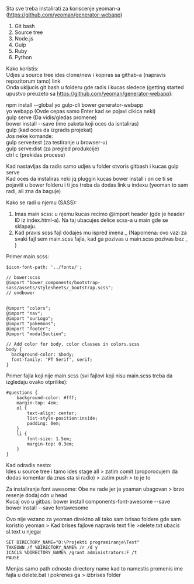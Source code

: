 Sta sve treba instalirati za koriscenje yeoman-a (https://github.com/yeoman/generator-webapp)

1. Git bash
2. Source tree
3. Node.js
4. Gulp
5. Ruby
6. Python

Kako koristis:<br>
Udjes u source tree ides clone/new i kopiras sa githab-a (napravis repozitorum tamo) link<br>
Onda ukljucis git bash u folderu gde radis i kucas sledece (getting started upustvo preuzeto sa https://github.com/yeoman/generator-webapp):

npm install --global yo gulp-cli bower generator-webapp<br>
yo webapp (Ovde cepas samo Enter kad se pojavi cikica neki)<br>
gulp serve (Da vidis/gledas promene)<br>
bower install --save <package>  (ime paketa koji oces da isntaliras)<br>
gulp (kad oces da izgradis projekat)<br>
Jos neke komande:<br>
gulp serve:test (za testiranje u browser-u)<br>
gulp serve:dist (za pregled produkcije)<br>
ctrl c (prekidas procese)<br>

Kad nastavljas da radis samo udjes u folder otvoris gitbash i kucas gulp serve<br>
Kad oces da instaliras neki jq pluggin kucas bower install i on ce ti se pojaviti u bower folderu i ti jos treba da dodas link u indexu (yeoman to sam radi, ali zna da baguje)

Kako se radi u njemu (SASS):
1. Imas main scss: u njemu kucas recimo @import header (gde je header ID iz index.html-a). Na taj ubacujes delice scss-a u main gde se sklapaju.
2. Kad pravis scss fajl dodajes mu ispred imena _   (Napomena: ovo vazi za svaki fajl sem main.scss fajla, kad ga pozivas u main.scss pozivas bez _ )

Primer main.scss:

    $icon-font-path: '../fonts/';

	// bower:scss
	@import "bower_components/bootstrap-sass/assets/stylesheets/_bootstrap.scss";
	// endbower


	@import "colors";
	@import "nav";
	@import "ourLogo";
	@import "pokemons";
	@import "footer";
	@import "modalSection";

	// Add color for body, color classes in colors.scss
	body {
	  background-color: $body;
	  font-family: 'PT Serif', serif;
	}

Primer fajla koji nije main.scss (svi fajlovi koji nisu main.scss treba da izgledaju ovako otprilike):

	#questions {
		background-color: #fff;
		margin-top: 4em;
		ol {
	    	text-align: center; 
	    	list-style-position:inside;
	    	padding: 0em;
		}
		li {
			font-size: 1.5em;
			margin-top: 0.3em;
		}
	}


Kad odradis nesto: <br>
Ides u source tree i tamo ides stage all > zatim comit (proporocujem da dodas komentar da znas sta si radio) > zatim push > to je to

Za instaliranje font awesome:  Obe ne rade jer je yoaman ubagovan > brzo resenje dodaj cdn u head<br>
Kucaj ovo u gitbas: bower install components-font-awesome --save<br>
                    bower install --save fontawesome<br>


Ovo nije vezano za yeoman direktno ali tako sam brisao foldere gde sam koristio yeoman > Kad brises fajlove napravis text file >delete.txt ubacis sl.text u njega:<br>

    SET DIRECTORY_NAME="D:\Projekti programiranje\Test"
    TAKEOWN /f %DIRECTORY_NAME% /r /d y
    ICACLS %DIRECTORY_NAME% /grant administrators:F /t
    PAUSE

Menjas samo path odnosto directory name kad to namestis promenis ime fajla u delete.bat i pokrenes ga > izbrises folder
